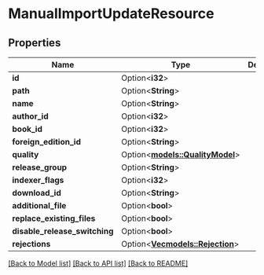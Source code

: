 # ManualImportUpdateResource

## Properties

Name | Type | Description | Notes
------------ | ------------- | ------------- | -------------
**id** | Option<**i32**> |  | [optional]
**path** | Option<**String**> |  | [optional]
**name** | Option<**String**> |  | [optional]
**author_id** | Option<**i32**> |  | [optional]
**book_id** | Option<**i32**> |  | [optional]
**foreign_edition_id** | Option<**String**> |  | [optional]
**quality** | Option<[**models::QualityModel**](QualityModel.md)> |  | [optional]
**release_group** | Option<**String**> |  | [optional]
**indexer_flags** | Option<**i32**> |  | [optional]
**download_id** | Option<**String**> |  | [optional]
**additional_file** | Option<**bool**> |  | [optional]
**replace_existing_files** | Option<**bool**> |  | [optional]
**disable_release_switching** | Option<**bool**> |  | [optional]
**rejections** | Option<[**Vec<models::Rejection>**](Rejection.md)> |  | [optional]

[[Back to Model list]](../README.md#documentation-for-models) [[Back to API list]](../README.md#documentation-for-api-endpoints) [[Back to README]](../README.md)


